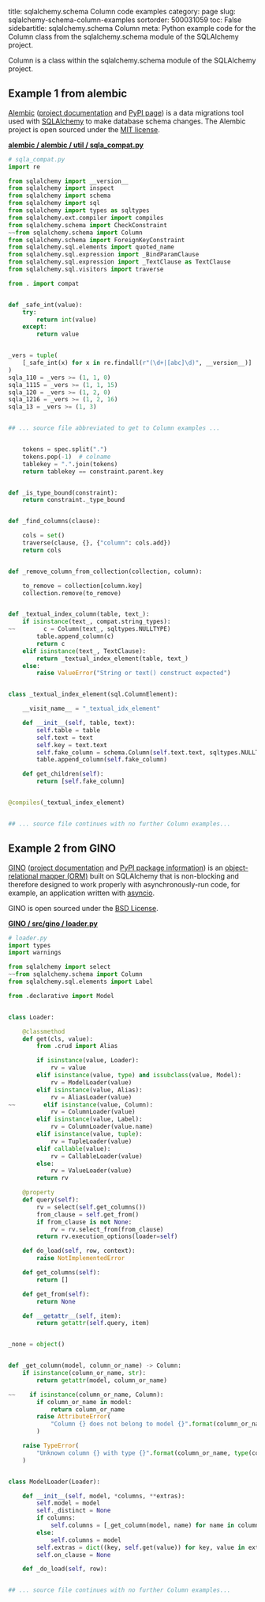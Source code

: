 title: sqlalchemy.schema Column code examples
category: page
slug: sqlalchemy-schema-column-examples
sortorder: 500031059
toc: False
sidebartitle: sqlalchemy.schema Column
meta: Python example code for the Column class from the sqlalchemy.schema module of the SQLAlchemy project.


Column is a class within the sqlalchemy.schema module of the SQLAlchemy project.


## Example 1 from alembic
[Alembic](https://github.com/sqlalchemy/alembic)
([project documentation](https://alembic.sqlalchemy.org/) and
[PyPI page](https://pypi.org/project/alembic/))
is a data migrations tool used with [SQLAlchemy](/sqlalchemy.html) to make
database schema changes. The Alembic project is open sourced under the
[MIT license](https://github.com/sqlalchemy/alembic/blob/master/LICENSE).

[**alembic / alembic / util / sqla_compat.py**](https://github.com/sqlalchemy/alembic/blob/master/alembic/util/sqla_compat.py)

```python
# sqla_compat.py
import re

from sqlalchemy import __version__
from sqlalchemy import inspect
from sqlalchemy import schema
from sqlalchemy import sql
from sqlalchemy import types as sqltypes
from sqlalchemy.ext.compiler import compiles
from sqlalchemy.schema import CheckConstraint
~~from sqlalchemy.schema import Column
from sqlalchemy.schema import ForeignKeyConstraint
from sqlalchemy.sql.elements import quoted_name
from sqlalchemy.sql.expression import _BindParamClause
from sqlalchemy.sql.expression import _TextClause as TextClause
from sqlalchemy.sql.visitors import traverse

from . import compat


def _safe_int(value):
    try:
        return int(value)
    except:
        return value


_vers = tuple(
    [_safe_int(x) for x in re.findall(r"(\d+|[abc]\d)", __version__)]
)
sqla_110 = _vers >= (1, 1, 0)
sqla_1115 = _vers >= (1, 1, 15)
sqla_120 = _vers >= (1, 2, 0)
sqla_1216 = _vers >= (1, 2, 16)
sqla_13 = _vers >= (1, 3)


## ... source file abbreviated to get to Column examples ...


    tokens = spec.split(".")
    tokens.pop(-1)  # colname
    tablekey = ".".join(tokens)
    return tablekey == constraint.parent.key


def _is_type_bound(constraint):
    return constraint._type_bound


def _find_columns(clause):

    cols = set()
    traverse(clause, {}, {"column": cols.add})
    return cols


def _remove_column_from_collection(collection, column):

    to_remove = collection[column.key]
    collection.remove(to_remove)


def _textual_index_column(table, text_):
    if isinstance(text_, compat.string_types):
~~        c = Column(text_, sqltypes.NULLTYPE)
        table.append_column(c)
        return c
    elif isinstance(text_, TextClause):
        return _textual_index_element(table, text_)
    else:
        raise ValueError("String or text() construct expected")


class _textual_index_element(sql.ColumnElement):

    __visit_name__ = "_textual_idx_element"

    def __init__(self, table, text):
        self.table = table
        self.text = text
        self.key = text.text
        self.fake_column = schema.Column(self.text.text, sqltypes.NULLTYPE)
        table.append_column(self.fake_column)

    def get_children(self):
        return [self.fake_column]


@compiles(_textual_index_element)


## ... source file continues with no further Column examples...

```


## Example 2 from GINO
[GINO](https://github.com/fantix/gino)
([project documentation](https://python-gino.readthedocs.io/en/latest/)
and
[PyPI package information](https://pypi.org/project/gino/))
is an [object-relational mapper (ORM)](/object-relational-mappers-orms.html)
built on SQLAlchemy that is non-blocking and therefore designed to work properly
with asynchronously-run code, for example, an application written with
[asyncio](https://docs.python.org/3/library/asyncio.html).

GINO is open sourced under the [BSD License](https://github.com/python-gino/gino/blob/master/LICENSE).

[**GINO / src/gino / loader.py**](https://github.com/python-gino/gino/blob/master/src/gino/./loader.py)

```python
# loader.py
import types
import warnings

from sqlalchemy import select
~~from sqlalchemy.schema import Column
from sqlalchemy.sql.elements import Label

from .declarative import Model


class Loader:

    @classmethod
    def get(cls, value):
        from .crud import Alias

        if isinstance(value, Loader):
            rv = value
        elif isinstance(value, type) and issubclass(value, Model):
            rv = ModelLoader(value)
        elif isinstance(value, Alias):
            rv = AliasLoader(value)
~~        elif isinstance(value, Column):
            rv = ColumnLoader(value)
        elif isinstance(value, Label):
            rv = ColumnLoader(value.name)
        elif isinstance(value, tuple):
            rv = TupleLoader(value)
        elif callable(value):
            rv = CallableLoader(value)
        else:
            rv = ValueLoader(value)
        return rv

    @property
    def query(self):
        rv = select(self.get_columns())
        from_clause = self.get_from()
        if from_clause is not None:
            rv = rv.select_from(from_clause)
        return rv.execution_options(loader=self)

    def do_load(self, row, context):
        raise NotImplementedError

    def get_columns(self):
        return []

    def get_from(self):
        return None

    def __getattr__(self, item):
        return getattr(self.query, item)


_none = object()


def _get_column(model, column_or_name) -> Column:
    if isinstance(column_or_name, str):
        return getattr(model, column_or_name)

~~    if isinstance(column_or_name, Column):
        if column_or_name in model:
            return column_or_name
        raise AttributeError(
            "Column {} does not belong to model {}".format(column_or_name, model)
        )

    raise TypeError(
        "Unknown column {} with type {}".format(column_or_name, type(column_or_name))
    )


class ModelLoader(Loader):

    def __init__(self, model, *columns, **extras):
        self.model = model
        self._distinct = None
        if columns:
            self.columns = [_get_column(model, name) for name in columns]
        else:
            self.columns = model
        self.extras = dict((key, self.get(value)) for key, value in extras.items())
        self.on_clause = None

    def _do_load(self, row):


## ... source file continues with no further Column examples...

```

